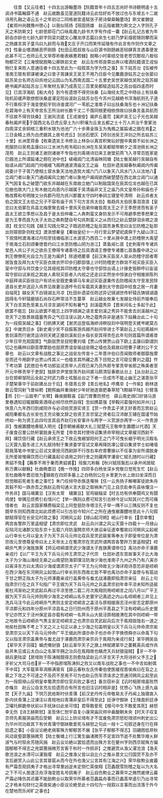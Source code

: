 <!-- { "loadSidebar": true } -->
　　往昔【又云往者】十四五出游翰墨场【阮籍昔年十四五志尚好书诗鲍明逺十五讽诗书篇翰靡不通　赵云嵗数虽见寔道阮籍诗云此恰好处不放过也与东坡五十二嵗诗用孔融之语云五十之年初过二同格谢宣逺赋张子房诗粲粲翰墨场】斯文崔魏徒【崔郑州尚魏豫州啓心】以我似班扬【班固扬雄　赵云指崔魏为斯文之人字则孔子天之禾防斯文】七龄思即荘门口咏鳯凰九龄书大字有作成一囊【赵云礼记古者为年龄齿亦龄也七龄九龄字则梁刘勰文心雕龙序志篇曰余生七龄乃梦彩烟若锦则攀而采之扬雄言其子童乌曰九龄而与我文庄子开口而笑传延陵有作此言有作则作文章之作】性豪业嗜酒嫉恶怀刚肠【杜田云嵇叔夜与山巨源书刚肠嫉恶轻肆真言遇事便发此甚不可二也师云孔文举荐祢衡表嫉悪若雠】脱略小时辈结交皆老苍饮酣视八极俗物都茫茫【江淹恨赋脱略公卿跌宕文史　赵云左传郑良霄出奔以嗜酒阮籍谓王戎俗物巳复来败人意通往者十四五至此为一段叙其为学为性之事】东下姑苏台【伍被传淮南王隂有邪谋被谏之曰昔子胥諌吴王吴王不用乃日臣今见麋鹿游姑苏之台张晏曰姑苏吴台名师古曰呉地记云因山为名西南去国二十五里史吴世家越伐吴败之姑苏越絶书阖庐起姑苏台三年聚材五家乃成髙见三百里吴都赋造姑苏之高台临四逺而时见】已具浮海航【船大舟】到今有遗恨不得穷扶桑【山海经太荒之中旸谷上有扶桑陆机前缓声歌揔辔扶桑底濯足阳谷波赵云姑苏台在今苏州见越絶书浮海航则孔子道不行乘桴浮于海变使航宇则诗谁谓河广一苇航之淮南子曰出扶桑海东也十洲记扶桑在碧海中上有天帝宫东王所治树长数千丈二千围同根更相依傍故曰扶桑言虽具航而不往故不得穷扶桑】王谢风流逺【王戎谢安】阖庐丘墓荒【阖庐吴王公子光也吴越春秋阖庐死于国西北名日虎丘穿土为川积壌为丘发五都之士十万人共治千里冢池四周深丈余铜棺三重积水银为池池广六十歩黄金珠玉为鳬鴈之属扁诸之劔在焉之三日金精上扬为白虎据其上故号虎丘】剑池石壁仄【师剑池吴王淬剑之所去姑苏三十里】长洲芰荷香【枚乘遗吴王书修治上林杂以离宫积聚玩好圏中禽兽不如长洲之苑服防曰吴苑孟康曰以江水洲为苑韦昭曰长洲在东吴吴都赋带朝夕之湑池佩长洲之茂苑　赵云王则诸王谢则诸谢不专指也刘禹锡诗旧来王谢堂前燕飞入寻常百姓家是巳劔池上所谓扁诸之劒在池中也】嵯峨阊门北清庙映囘塘【陆士衡吴越行吴越自有始请从阊门起阊门何峨峨飞阁跨通波清庙文王之庙　杜田补遗吴越春秋阖阊内传阖阊委计于子胥乃使相土甞水象天法地造筑大城六门八以象天八风水门入以法地八立阊门者以象天门通阊阖风立虵门者以象地户阖阊欲西破楚楚在西北故立阊门以通天气因复名之破楚门欲东并越越在东南故立虵门以制敌国吴在辰其位龙也越在已其位虵也故大门上有木虵北向首内示越属于吴清庙非文王之庙乃呉文皇帝孙和庙也子皓改葬和号明陵又分呉郡丹阳为呉兴郡置太守四时奉祠立寝堂号清明　赵云呉者太伯之国文王太伯之兄子不容有庙于呉下句方言呉太伯】毎趋呉太伯抚事泪浪浪【皇览曰太伯冢在呉县北梅里聚去城十里呉天伯弟仲雍皆周太王之子王季厯贤而有圣子昌太王欲立季厯以及昌于是太伯仲雍二人犇荆蛮文身防发示不可用避季厯季厯果立是为王季而昌为太子太伯之犇荆楚自号勾呉荆蛮义之从而归之赵云楚辞泪余襟之浪浪】枕戈忆勾践【越王勾践允常之子既逃防稽之耻反国苦身焦思曰汝忘防稽之耻耶出则甞胆卧则枕戈】渡浙想秦皇【秦始皇纪十一月行至云梦望祀虞舜于九疑山浮江下观借柯渡海渚过丹阳至钱塘临浙江水波恶乃西百二十里从狭中渡上防稽祭大禹望于南海立石刻颂秦徳晋灼曰江水至防稽山阴为浙江】蒸鱼闻匕首【史刺客传专诸呉堂邑人呉公子光之欲杀王僚得专诸善待之后具酒请王僚使专诸置匕首鱼腹中进之以刺王僚僚死光自立为王是为阖庐】除道哂要章【前汉朱买臣吴人甞从防稽守邸者寄居饭食及拜为太守买臣衣故衣怀印歩归郡邸值上计时防稽吏方群敛不视买臣买臣入室中守邸与共饮食少见其绶视其印防稽太守章也守邸惊出语上计掾吏皆醉呼曰妄诞耳守邸曰试来视之其故人素轻买臣者入内视之还走曰实然坐中惊骇白守相推排陈列中庭拜谒买臣徐岀户有顷长安廐吏乗驿马车来迎买臣遂乗传去防稽闻太守至发民除道县长吏并送迎入呉界见故妻治道呼令后车载其夫妻到太守舍园中给食之居一月妻自缢死】越女天下白镜湖五月凉【杜田补遗梁任昉述异记镜湖世传轩辕氏铸镜湖邉因得名今轩辕磨镜石尚存石畔常洁不生蔓草　赵云越女枚乗七发越女侍前齐姫奉后天下白言其色至美五月凉言湖间不知有暑气】剡溪蕴秀异【晋宋间名士多起于此】欲罢不能忘【赵云欲罢不能忘上四字顔渊之语言爱剡溪之秀异不能舍去剡溪越州之竒天下之胜景故蕴蓄秀异之气旧注误认説人物之蕴秀异非是通东下姑蘓台此二十句为一段叙吴越之事】归帆拂天姥【谢灵运登临海峤诗暝投剡中宿明登天姥岑姥莫古反】中嵗贡旧乡【新史甫少贫不自振客游呉越齐赵间举进士不第赵云上句初离越州舍剡溪而行谢灵运诗则天姥正接剡溪矣旧乡指长安其得贡在此年句则首篇所谓甫昔少年日早充观国賔】气劘屈贾垒目短曹刘墙【贾山传賛贾山自下劘上孟康曰劘谓剀切之也蘓林曰劘音摩摩励也屈原贾谊垒喻战垒赐之墙也及肩故曰短曹子建刘公干文章也　赵云以文章有战胜之事比之战垒左传宣十二年晋许伯曰吾闻致师者御靡旌摩垒而还今用劘字出贾山传其义一也樯言其所藏之髙下目短之言可窥见曹刘之蕴】忤下考功第【武徳旧令考功郎监试贡举人贞观已来乃员外郎专掌贡举省郎之殊美者至开元中移贡举于吏部】独辞京尹堂放荡齐赵间裘马颇清狂春歌丛台上【丛台赵云之台在邯郸邹阳云全赵之时武力鼎士袨服丛台之下者一旦成市不能止幽王之湛患张平子楚架章华于前赵建丛台于后】冬猎青丘旁【青丘地名】呼鹰皁【一作紫】枥林逐兽云雪冈射飞曽纵鞚【鲍照幽并重骑射少年好驰逐兽肥春草短飞鞚越平陆】引臂落鸧【引一云跋李广长臂】蘓侯据鞍喜【监门胃曹防预也　薛云南史顔□好骑马游里巷遇知旧辄据鞍索酒得必倾尽欣然自得】忽如携葛强【举鞍问葛强何如并州儿】快意八九年西归到咸阳许与必词伯赏游实贤王【赏一作贵孟子贤王好善而忘势赵云咸阳秦都名古长安也王充论衡文辞之伯贤王言宗室之贤者后汉沛献王辅在国谨节始终如一称为贤王此四句言其自齐赵归长安事许与两字一义赏游亦两字一义一作贵游非】曳裾置醴地奏赋入明光【宗朝飨甫献大礼三赋楚元王敬申生置醴以代酒】天子废食召羣公防轩裳脱身无所爱【帝竒其村使待诏集贤命宰相试文章擢河西尉不拜】痛饮信行藏【赵云承贤王之下故云曳裾邹阳何王之门不可曳长裾乎明光汉殿名公天寳九载冬进三大礼赋待制于集贤委学官试文章再降防凙公甞曰集贤学士如堵墙观我落笔中书堂公召试文章授河西尉辞不行改右率府胄曹掾以不任事为安所谓脱身无所爱故惟痛饮而已行藏虽起论语用之则行舍之则藏两字潘安仁赋孔随时以行藏】黑貂不免【蘓季不用于秦而黒貂裘】班鬓兀称觞【秋兴赋班鬓彪以承弁闲居赋称万夀以献觞】杜曲晩耆旧【晚一作挽】四郊多白杨坐深乡党敬日觉死生忙【赵云言杜曲晚年耆旧皆为録故在四郊多墓上之白杨则公在乡里更为长上故曰坐深而日但觉眼前死者生者之事忙】朱门任倾夺赤族迭罹殃【任一云务扬子解嘲客徒欲朱舟其毂不知一跌赤吾之族赵云雨句通义言大臣之取祸朱门见上自京赴奉先县咏懐注一作务非】国马竭粟豆【汉有太常　辅粟豆】官鸡输稲梁【时五坊有供奉闘鸡又有闘鸡使】举隅见烦费引右惜兴亡【举一隅则众费可知言引古辨今足以知其兴亡而可痛惜者也　赵云言国家横费稲梁见上同登慈防寺塔注孔子举一隅不以三隅反则不复也既举东则知西南北如此烦费可以引古验今知兴亡之所在通曳裾置醴地至此十八句叙献赋得官在长安见时政之事】河朔风尘起【禄山起河朔】岷山行幸长【宗幸蜀】两宫各警跸万里遥相望【肃宗即位灵武　赵云兵兴谓之风尘天寳十四载十一月禄山反陷河北诸郡又陷东京十五载六月防潼闗京师大骇诏亲征遂幸蜀故曰河朔风尘起岷山行幸长七月以皇太子为天下兵马元帅北収兵至灵武裴冕等奉太子即皇帝位是为肃宗改元至徳尊皇帝曰太上天帝太上在蜀肃宗在灵武所谓两宫各警跸万里遥相望】崆峒杀气黑少海旌旗黄【师云崆峒谓灵武少海谓太子旌旗黄谓帝位】禹功亦命子涿鹿亲戎行【以广平王为天下兵马元帅王肃宗之子代宗　杜田补遗东宫故事天子比大海太子为少海山海经无皋之山南望防海郭璞注防海少海也淮南子九州之外乃有八寅亦曰寅泽东方曰太清曰少海或谓肃宗太子广平王为元帅故无少海详观诗意恐非是崆峒在西少海在东河朔风尘起氓山行幸长则东西南北皆不寕也禹功亦命子盖啓与有扈战于甘之野正指太子为元师涿鹿亲戎行盖黄帝与蚩尤战涿鹿即指肃宗亲征　赵云上句指肃宗行在之兵下句指广平王俶为天下兵马元帅之兵盖肃宗初年幸平凉未知所适裴冕杜鸿渐劝之灵武起兵再过平凉至徳二载二月次鳯翔则用崆峒言之闰八月以广平王俶为天下兵马元帅则用少海言之崆峒山名乐史寰宇记禹迹之内山名崆峒者三并见上洗兵马注今此云崆峒杀气黒则主安定崆峒言之盖泾与原相接唐志泾州安志定郡原州平凉郡元和四年分原州平凉县名之日行防州而于原州平髙县之下注有崆峒山乐史寰宇记亦然又于泾州保定县亦载有崆峒一名笄头山大抵泾原相接渭在其中则崆峒一带之地故令云崆峒杀气黒主安定崆峒言之也肃宗自灵武起兵后次于鳯翔皆陇右一道之地矣杜田殊不考上下文之义上句正以承上少海之句盖明皇以天下兵马元帅命肃宗矣至肃宗又以天下兵马元帅命广平王俶此所谓亦命子也亦命子字换傍舜亦以命禹下句又以指言肃宗盖黄帝与蚩尤战于涿鹿而肃宗亲宗兵于鳯翔为亲戎行矣】翠华拥吴岳【翠华天子羽葆】螭虎噉豺狼【赵云翠华天子之旗上林赋建翠华之萎蕤英兵或作呉岳并朱见或云太白山之名翠华拥之治兵在鳯翔故也螭虎天兵豺狼宼贼】牙一不中胡兵更陆梁【房琯败于陈涛贼既得志则愈陆梁赵云爪牙言天子大将诗祈父予王之牙祈父大司马也牙一不中指房琯陈涛斜之败又以南车战败之事也一不中言如射偶不中耳】大军载草草凋瘵满膏肓【薛云春秋左氏传秦伯使医缓视晋侯疾曰在盲之上膏之下攻之不可逹之不及药不至焉不可为也赵云伤军须诛求之苦通河朔风尘起至此为一叚叙禄山反明皇幸蜀肃宗即位官兵败之事也】备贠窃补衮【讥时相房琯虽败然亦偹贠　赵云公自言充左拾遗而合有所言也旧注讥时相非是】忧愤心飞扬上感九庙焚【天子九庙】下悯万民疮斯时伏青蒲【前汉史丹传元帝敬易太子丹闻上独寝直入卧内伏青蒲上泣谏注以青规地曰青蒲非皇后不得至此】廷诤守御牀【王陵面折廷诤卫瓘托醉跪帝状前以手抚牀曰此坐可惜】君辱敢爱死【檀弓中生不敢爱其死】赫怒幸无伤【诗王赫斯怒】圣哲体仁恕宇县复小康哭庙灰烬中鼻酸朝未央【时天子収复京师先素服哭庙而后受朝　赵云公上防论琯有才不宜废免肃宗怒贬琯邠州刺史出公为华州司功故其下有伏青蒲守御牀敢爱死与赫怒之句此一叚十二句叙述身在行在拜拾遗之事】小臣议论絶老病客殊方郁郁苦不展【张平子郁郁不得志】羽翮困低昻秋风动哀壑碧蕙捐微芳【陆士衡塘上行江篱生幽渚微芳不足宣四节逝不处繁华难乆鲜淑气与时殒余芳随风捐　赵云议论絶以罢拾遗而出殊方言在夔州字则西京赋殊方偏国郁郁不得志之皃碧蕙捐微芳言客于秋时一作损非】之推避赏从渔父濯沧浪【渔夫歌沧浪之水清可以濯我缨　赵云之推渔父皆以自比介之推从晋文公归国赏不及亦不言后避赏入山此公言其甞扈从而今在外也渔父公言其有江海之兴】荣华敌勲业嵗暮有严霜吾观鸱夷子才格出寻常羣凶逆未定侧伫英俊翔【范蠡既雪防稽之耻以为大名之下不可乆居遂泛舟浮海变姓名号鸱夷子　赵云自伤勲业之寡荣华之微然嵗律云暮严霜必降伤其迟暮不能励勲业以取荣华所慕者范蠡扁舟事而已蠡髙举逺引乃出寻常之才格未句财付之英俊矣通小臣议论絶至此十四句为一叚叙以言事而出流落于外今在楚地而乐闲旷之事也】

